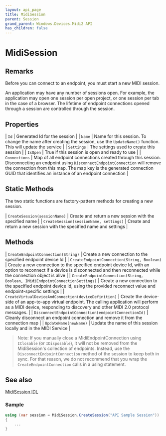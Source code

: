 ```yaml
---
layout: api_page
title: MidiSession
parent: Session
grand_parent: Windows.Devices.Midi2 API
has_children: false
---
```


# MidiSession

## Remarks

Before you can connect to an endpoint, you must start a new MIDI session. 

An application may have any number of sessions open. For example, the application may open one session per open project, or one session per tab in the case of a browser. The lifetime of endpoint connections opened through a session are controlled through the session.

## Properties

| `Id`  | Generated Id for the session |
| `Name` | Name for this session. To change the name after creating the session, use the `UpdateName()` function. This will update the service |
| `Settings`  | The settings used to create this session |
| `IsOpen` | True if this session is open and ready to use |
| `Connections` | Map of all endpoint connections created through this session. Disconnecting an endpoint using `DisconnectEndpointConnection` will remove the connection from this map. The map key is the generated connection GUID that identifies an instance of an endpoint connection |

## Static Methods

The two static functions are factory-pattern methods for creating a new session.

| `CreateSession(sessionName)` | Create and return a new session with the specified name |
| `CreateSession(sessionName, settings)`  | Create and return a new session with the specified name and settings |

## Methods

| `CreateEndpointConnection(String)` | Create a new connection to the specified endpoint device Id |
| `CreateEndpointConnection(String, Boolean)` | Create a new connection to the specified endpoint device Id, with an option to reconnect if a device is disconnected and then reconnected while the connection object is alive |
| `CreateEndpointConnection(String, Boolean, IMidiEndpointConnectionSettings)` | Create a new connection to the specified endpoint device Id, using the provided reconnect value and endpoint-specific settings |
| `CreateVirtualDeviceAndConnection(deviceDefinition)` | Create the device-side of an app-to-app virtual endpoint. The calling application will perform as a MIDI device, responding to discovery and other MIDI 2.0 protocol messages. |
| `DisconnectEndpointConnection(endpointConnectionId)` | Cleanly disconnect an endpoint connection and remove it from the connection map |
| `UpdateName(newName)` | Update the name of this session locally and in the MIDI Service |

> Note: If you manually close a MidiEndpointConnection using `IClosable` (or `IDisposable`), it will not be removed from the MidiSession's collection of endpoints. Instead, use the `DisconnectEndpointConnection` method of the session to keep both in sync. For that reason, we do not recommend that you wrap the `CreateEndpointConnection` calls in a using statement.

## See also

[MidiSession IDL](https://github.com/microsoft/MIDI/blob/main/src/api/Client/Midi2Client/MidiSession.idl)

### Sample

```cs
using (var session = MidiSession.CreateSession("API Sample Session"))
{
    ...
}

```

